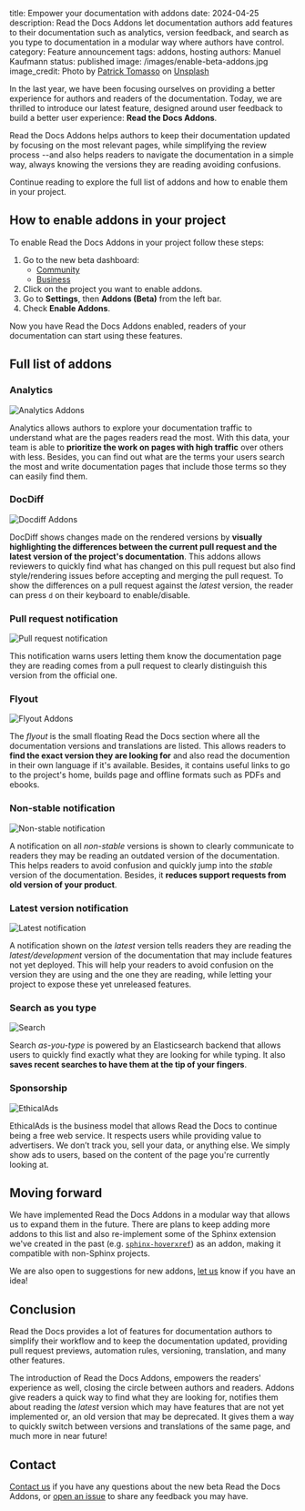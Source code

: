 title: Empower your documentation with addons
date: 2024-04-25
description: Read the Docs Addons let documentation authors add features to their documentation such as analytics, version feedback, and search as you type to documentation in a modular way where authors have control.
category: Feature announcement
tags: addons, hosting
authors: Manuel Kaufmann
status: published
image: /images/enable-beta-addons.jpg
image_credit: Photo by <a href="https://unsplash.com/@impatrickt?utm_content=creditCopyText&utm_medium=referral&utm_source=unsplash">Patrick Tomasso</a> on <a href="https://unsplash.com/photos/open-book-lot-Oaqk7qqNh_c?utm_content=creditCopyText&utm_medium=referral&utm_source=unsplash">Unsplash</a>


In the last year, we have been focusing ourselves on providing a better experience for authors and readers of the documentation.
Today, we are thrilled to introduce our latest feature,
designed around user feedback to build a better user experience: **Read the Docs Addons**.

Read the Docs Addons helps authors to keep their documentation updated by focusing on the most relevant pages,
while simplifying the review process --and also helps readers to navigate the documentation in a simple way,
always knowing the versions they are reading avoiding confusions.

Continue reading to explore the full list of addons and how to enable them in your project.

## How to enable addons in your project

To enable Read the Docs Addons in your project follow these steps:

1. Go to the new beta dashboard:
   * [Community](https://beta.readthedocs.org)
   * [Business](https://beta.readthedocs.com)
1. Click on the project you want to enable addons.
1. Go to **Settings**, then **Addons (Beta)** from the left bar.
1. Check **Enable Addons**.

Now you have Read the Docs Addons enabled,
readers of your documentation can start using these features.


## Full list of addons


### Analytics

![Analytics Addons](/images/addons-analytics.png)

Analytics allows authors to explore your documentation traffic to understand what are the pages readers read the most.
With this data, your team is able to **prioritize the work on pages with high traffic** over others with less.
Besides, you can find out what are the terms your users search the most and
write documentation pages that include those terms so they can easily find them.

### DocDiff

![Docdiff Addons](/images/addons-docdiff.gif)

DocDiff shows changes made on the rendered versions by **visually highlighting the differences between
the current pull request and the latest version of the project's documentation**.
This addons allows reviewers to quickly find what has changed on this pull request
but also find style/rendering issues before accepting and merging the pull request.
To show the differences on a pull request against the _latest_ version,
the reader can press `d` on their keyboard to enable/disable.

### Pull request notification

![Pull request notification](/images/addons-pull-request-notification.png)

This notification warns users letting them know the documentation page they are reading
comes from a pull request to clearly distinguish this version from the official one.


### Flyout

![Flyout Addons](/images/addons-flyout.png)

The _flyout_ is the small floating Read the Docs section where all the documentation versions and translations are listed.
This allows readers to **find the exact version they are looking for** and also read the documention in their own language if it's available.
Besides, it contains useful links to go to the project's home, builds page and offline formats such as PDFs and ebooks.

### Non-stable notification

![Non-stable notification](/images/addons-non-stable-notification.png)

A notification on all _non-stable_ versions is shown to clearly communicate to readers
they may be reading an outdated version of the documentation.
This helps readers to avoid confusion and quickly jump into the _stable_ version of the documentation.
Besides, it **reduces support requests from old version of your product**.


### Latest version notification

![Latest notification](/images/addons-latest-notification.png)

A notification shown on the _latest_ version tells readers
they are reading the _latest/development_ version of the documentation that may include features not yet deployed.
This will help your readers to avoid confusion on the version they are using and the one they are reading,
while letting your project to expose these yet unreleased features.

### Search as you type

![Search](/images/addons-search.gif)

Search _as-you-type_ is powered by an Elasticsearch backend that allows users to quickly find exactly what they are looking for while typing.
It also **saves recent searches to have them at the tip of your fingers**.


### Sponsorship


![EthicalAds](/images/addons-ethical-ads.png)

EthicalAds is the business model that allows Read the Docs to continue being a free web service.
It respects users while providing value to advertisers.
We don’t track you, sell your data, or anything else.
We simply show ads to users, based on the content of the page you're currently looking at.


## Moving forward

We have implemented Read the Docs Addons in a modular way that allows us to expand them in the future.
There are plans to keep adding more addons to this list and also re-implement some of the Sphinx extension we've created in the past
(e.g. [`sphinx-hoverxref`](https://github.com/readthedocs/sphinx-hoverxref)) as an addon,
making it compatible with non-Sphinx projects.

We are also open to suggestions for new addons, [let us](https://github.com/readthedocs/addons/issues) know if you have an idea!

## Conclusion

Read the Docs provides a lot of features for documentation authors to simplify their workflow and to keep the documentation updated,
providing pull request previews, automation rules, versioning, translation, and many other features.

The introduction of Read the Docs Addons, empowers the readers' experience as well, closing the circle between authors and readers.
Addons give readers a quick way to find what they are looking for,
notifies them about reading the _latest_ version which may have features that are not yet implemented or,
an old version that may be deprecated.
It gives them a way to quickly switch between versions and translations of the same page,
and much more in near future!

## Contact

[Contact us](https://readthedocs.org/support/) if you have any questions about the new beta Read the Docs Addons,
or [open an issue](https://github.com/readthedocs/addons) to share any feedback you may have.
